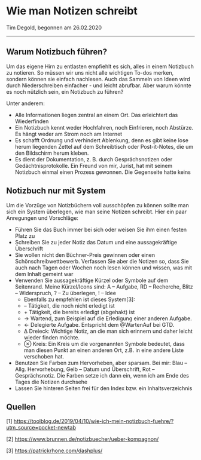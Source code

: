 # Wie man Notizen schreibt

Tim Degold, begonnen am 26.02.2020

---

## Warum Notizbuch führen?

Um das eigene Hirn zu entlasten empfiehlt es sich, alles in einem Notizbuch zu notieren. So müssen wir uns nicht alle wichtigen To-dos merken, sondern können sie einfach nachlesen. Auch das Sammeln von Ideen wird durch Niederschreiben einfacher - und leicht abrufbar. Aber warum könnte es noch nützlich sein, ein Notizbuch zu führen?

Unter anderem: 

- Alle Informationen liegen zentral an einem Ort. Das erleichtert das Wiederfinden
- Ein Notizbuch kennt weder Hochfahren, noch Einfrieren, noch Abstürze. Es hängt weder am Strom noch am Internet
- Es schafft Ordnung und verhindert Ablenkung, denn es gibt keine lose herum liegenden Zettel auf dem Schreibtisch oder Post-it-Notes, die um den  Bildschirm herum kleben.
- Es dient der Dokumentation, z. B. durch Gesprächsnotizen oder Gedächtnisprotokolle. Ein Freund von mir, Jurist, hat mit seinem Notizbuch einmal einen Prozess gewonnen. Die Gegenseite  hatte keins



## Notizbuch nur mit System

Um die Vorzüge von Notizbüchern voll ausschöpfen zu können sollte man sich ein System überlegen, wie man seine Notizen schreibt. Hier ein paar Anregungen und Vorschläge:

- Führen Sie das Buch immer bei sich oder weisen Sie ihm einen festen Platz zu
- Schreiben Sie zu jeder Notiz das Datum und eine aussagekräftige Überschrift
- Sie wollen nicht den Büchner-Preis gewinnen oder einen  Schönschreibwettbewerb. Verfassen Sie aber die Notizen so, dass Sie auch nach Tagen oder Wochen noch lesen können und wissen, was mit dem Inhalt gemeint war
- Verwenden Sie aussagekräftige Kürzel oder Symbole  auf dem Seitenrand. Meine Kürzel/Icons sind: A – Aufgabe, RD –  Recherche, Blitz – Widerspruch, ? – Zu überlegen, ! – Idee
  - Ebenfalls zu empfehlen ist dieses System[3]:
  - –   Tätigkeit, die noch nicht erledigt ist
  - \+  Tätigkeit, die bereits erledigt (abgehakt) ist
  - → Wartend, zum Beispiel auf die Erledigung einer anderen Aufgabe.
  - ← Delegierte Aufgabe. Entspricht dem @WartenAuf bei GTD.
  - Δ  Dreieck: Wichtige Notiz, an die man sich erinnern und daher leicht wieder finden möchte.
  - ⊗  Kreis: Ein Kreis um die vorgenannten Symbole bedeutet, dass man diesen  Punkt an einen anderen Ort, z.B. in eine andere Liste verschoben hat.
- Benutzen Sie Farben zum Hervorheben, aber sparsam. Bei mir: Blau – Allg.  Hervorhebung, Gelb – Datum und Überschrift, Rot – Gesprächsnotiz. Die  Farben setze ich dann ein, wenn ich am Ende des Tages die Notizen  durchsehe
- Lassen Sie hinteren Seiten frei für den Index bzw. ein Inhaltsverzeichnis





## Quellen

[1] https://toolblog.de/2019/04/10/wie-ich-mein-notizbuch-fuehre/?utm_source=pocket-newtab

[2] https://www.brunnen.de/notizbuecher/ueber-kompagnon/

[3] https://patrickrhone.com/dashplus/